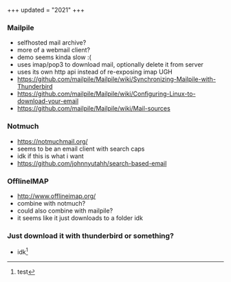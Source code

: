 +++
updated = "2021"
+++
### Mailpile
- selfhosted mail archive?
- more of a webmail client?
- demo seems kinda slow :(
- uses imap/pop3 to download mail, optionally delete it from server
- uses its own http api instead of re-exposing imap UGH
- https://github.com/mailpile/Mailpile/wiki/Synchronizing-Mailpile-with-Thunderbird
- https://github.com/mailpile/Mailpile/wiki/Configuring-Linux-to-download-your-email
- https://github.com/mailpile/Mailpile/wiki/Mail-sources

### Notmuch
- https://notmuchmail.org/
- seems to be an email client with search caps
- idk if this is what i want
- https://github.com/johnnyutahh/search-based-email

### OfflineIMAP
- http://www.offlineimap.org/
- combine with notmuch?
- could also combine with mailpile?
- it seems like it just downloads to a folder idk

### Just download it with thunderbird or something?
- idk[^1]

[^1]: test